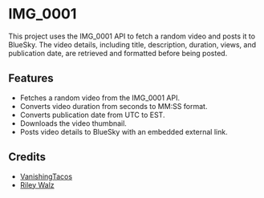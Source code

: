 # IMG_0001

This project uses the IMG_0001 API to fetch a random video and posts it to BlueSky. The video details, including title, description, duration, views, and publication date, are retrieved and formatted before being posted.

## Features
- Fetches a random video from the IMG_0001 API.
- Converts video duration from seconds to MM:SS format.
- Converts publication date from UTC to EST.
- Downloads the video thumbnail.
- Posts video details to BlueSky with an embedded external link.


## Credits
* [VanishingTacos](https://bsky.app/profile/vanishingtacos.com)
* [Riley Walz](https://bsky.app/profile/riley.bsky.social)